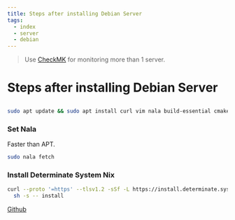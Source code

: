 ```yaml
---
title: Steps after installing Debian Server
tags:
  - index
  - server
  - debian
---
```


> Use [CheckMK](https://checkmk.com/) for monitoring more than 1 server.

# Steps after installing Debian Server

##

```bash
sudo apt update && sudo apt install curl vim nala build-essential cmake gcc make clang
```

### Set Nala

Faster than APT.

```bash
sudo nala fetch
```

### Install Determinate System Nix

```bash
curl --proto '=https' --tlsv1.2 -sSf -L https://install.determinate.systems/nix | \
  sh -s -- install
```

[Github](https://github.com/DeterminateSystems/nix-installer)
